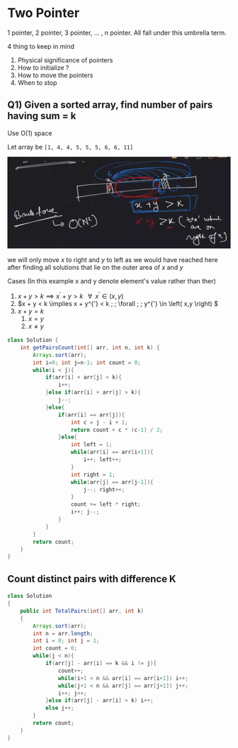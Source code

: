 # Two Pointer

1 pointer, 2 pointer, 3 pointer, ... , n pointer. All fall under this umbrella term.

4 thing to keep in mind

1. Physical significance of pointers
2. How to initialize ?
3. How to move the pointers
4. When to stop

## Q1) Given a sorted array, find number of pairs having sum = k

Use O(1) space

Let array be `[1, 4, 4, 5, 5, 5, 6, 6, 11] `

![img](1.png)

we will only move $x$ to right and $y$ to left as we would have reached here after finding all solutions that lie on the outer area of $x$ and $y$

Cases (In this example x and y denote element's value rather than ther)

1. $x+y > k$$\implies x^{'} + y > k$ $\; \; \forall \; \; x^{'} \in \left( x,y \right)$
2. $x + y < k \implies x + y^{'} < k \; \; \forall \; \; y^{'} \in \left( x,y \right) $
3. $x + y = k$
   1. $x = y$
   2. $x \neq y$

```java
class Solution {
    int getPairsCount(int[] arr, int n, int k) {
        Arrays.sort(arr);
        int i=0; int j=n-1; int count = 0;
        while(i < j){
            if(arr[i] + arr[j] < k){
                i++;
            }else if(arr[i] + arr[j] > k){
                j--;
            }else{
                if(arr[i] == arr[j]){
                    int c = j - i + 1;
                    return count + c * (c-1) / 2;
                }else{
                    int left = 1;
                    while(arr[i] == arr[i+1]){
                        i++; left++;
                    }
                    int right = 1;
                    while(arr[j] == arr[j-1]){
                        j--; right++;
                    }
                    count += left * right;
                    i++; j--;
                }
            }
        }
        return count;
    }
}
```

## Count distinct pairs with difference K

```java
class Solution
{
    public int TotalPairs(int[] arr, int k)
    {
        Arrays.sort(arr);
        int n = arr.length;
        int i = 0; int j = 1;
        int count = 0;
        while(j < n){
            if(arr[j] - arr[i] == k && i != j){
                count++;
                while(i+1 < n && arr[i] == arr[i+1]) i++;
                while(j+1 < n && arr[j] == arr[j+1]) j++;
                i++; j++;
            }else if(arr[j] - arr[i] > k) i++;
            else j++;
        }
        return count;
    }
}
```

